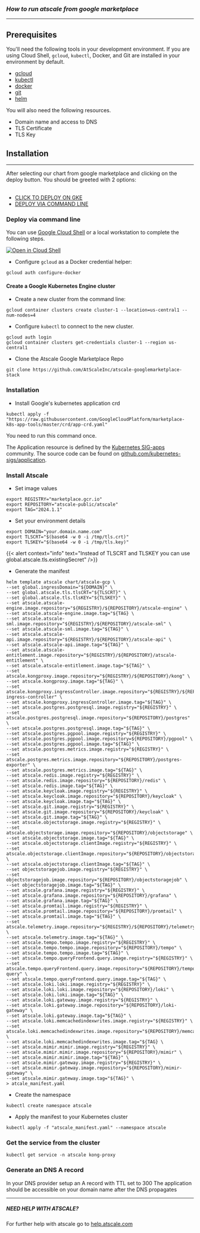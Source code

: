 ### *How to run atscale from google marketplace*

---
## Prerequisites
You'll need the following tools in your development environment. If you are
using Cloud Shell, `gcloud`, `kubectl`, Docker, and Git are installed in your
environment by default.

- [gcloud](https://cloud.google.com/sdk/gcloud/)
- [kubectl](https://kubernetes.io/docs/reference/kubectl/overview/)
- [docker](https://docs.docker.com/install/)
- [git](https://git-scm.com/book/en/v2/Getting-Started-Installing-Git)
- [helm](https://helm.sh/)


You will also need the following resources.
- Domain name and access to DNS
- TLS Certificate
- TLS Key

## Installation
---
After selecting our chart from google marketplace and clicking on the deploy button.
You should be greeted with 2 options: <br> <br>
- [CLICK TO DEPLOY ON GKE](/docs/google-marketplace/click-to-deploy-on-gke)
- [DEPLOY VIA COMMAND LINE](#deploy-via-command-line)
### Deploy via command line

You can use [Google Cloud Shell](https://cloud.google.com/shell/) or a local
workstation to complete the following steps.

[![Open in Cloud Shell](http://gstatic.com/cloudssh/images/open-btn.svg)](https://console.cloud.google.com/cloudshell/editor?cloudshell_git_repo=https://github.com/AtScaleInc/atscale-googlemarketplace-stack&cloudshell_working_dir=/)

- Configure `gcloud` as a Docker credential helper:
```shell
gcloud auth configure-docker
```
#### Create a Google Kubernetes Engine cluster

- Create a new cluster from the command line:
```shell
gcloud container clusters create cluster-1 --location=us-central1 --num-nodes=4
```

- Configure `kubectl` to connect to the new cluster.
```shell
gcloud auth login
gcloud container clusters get-credentials cluster-1 --region us-central1
```

- Clone the Atscale Google Marketplace Repo
```shell
git clone https://github.com/AtScaleInc/atscale-googlemarketplace-stack
```

### Installation
- Install Google's kubernetes application crd
```shell
kubectl apply -f "https://raw.githubusercontent.com/GoogleCloudPlatform/marketplace-k8s-app-tools/master/crd/app-crd.yaml"
```
You need to run this command once.

The Application resource is defined by the
[Kubernetes SIG-apps](https://github.com/kubernetes/community/tree/master/sig-apps)
community. The source code can be found on
[github.com/kubernetes-sigs/application](https://github.com/kubernetes-sigs/application).

### Install Atscale
- Set image values
```shell
export REGISTRY="marketplace.gcr.io"
export REPOSITORY="atscale-public/atscale"
export TAG="2024.1.1"
```

- Set your environment details
```shell
export DOMAIN="your.domain.name.com"
export TLSCRT="$(base64 -w 0 -i /tmp/tls.crt)"
export TLSKEY="$(base64 -w 0 -i /tmp/tls.key)"
```

{{< alert context="info" text="Instead of TLSCRT and TLSKEY you can use global.atscale.tls.existingSecret" />}}

- Generate the manifest
```shell
helm template atscale chart/atscale-gcp \
--set global.ingressDomain="${DOMAIN}" \
--set global.atscale.tls.tlsCRT="${TLSCRT}" \
--set global.atscale.tls.tlsKEY="${TLSKEY}" \
--set atscale.atscale-engine.image.repository="${REGISTRY}/${REPOSITORY}/atscale-engine" \
--set atscale.atscale-engine.image.tag="${TAG} \
--set atscale.atscale-sml.image.repository="${REGISTRY}/${REPOSITORY}/atscale-sml" \
--set atscale.atscale-sml.image.tag="${TAG}" \
--set atscale.atscale-api.image.repository="${REGISTRY}/${REPOSITORY}/atscale-api" \
--set atscale.atscale-api.image.tag="${TAG}" \
--set atscale.atscale-entitlement.image.repository="${REGISTRY}/${REPOSITORY}/atscale-entitlement" \
--set atscale.atscale-entitlement.image.tag="${TAG}" \
--set atscale.kongproxy.image.repository="${REGISTRY}/${REPOSITORY}/kong" \
--set atscale.kongproxy.image.tag="${TAG}" \
--set atscale.kongproxy.ingressController.image.repository="${REGISTRY}/${REPOSITORY}/kong-ingress-controller" \
--set atscale.kongproxy.ingressController.image.tag="${TAG}" \
--set atscale.postgres.postgresql.image.registry="${REGISTRY}" \
--set atscale.postgres.postgresql.image.repository="${REPOSITORY}/postgres" \
--set atscale.postgres.postgresql.image.tag="${TAG}" \
--set atscale.postgres.pgpool.image.registry="${REGISTRY}" \
--set atscale.postgres.pgpool.image.repository=${REPOSITORY}/pgpool" \
--set atscale.postgres.pgpool.image.tag="${TAG}" \
--set atscale.postgres.metrics.image.registry="${REGISTRY}" \
--set atscale.postgres.metrics.image.repository="${REPOSITORY}/postgres-exporter" \
--set atscale.postgres.metrics.image.tag="${TAG}" \
--set atscale.redis.image.registry="${REGISTRY}" \
--set atscale.redis.image.repository="${REPOSITORY}/redis" \
--set atscale.redis.image.tag="${TAG}" \
--set atscale.keycloak.image.registry="${REGISTRY}" \
--set atscale.keycloak.image.repository="${REPOSITORY}/keycloak" \
--set atscale.keycloak.image.tag="${TAG}" \
--set atscale.git.image.registry="${REGISTRY}" \
--set atscale.git.image.repository="${REPOSITORY}/keycloak" \
--set atscale.git.image.tag="${TAG}" \
--set atscale.objectstorage.image.registry="${REGISTRY}" \
--set atscale.objectstorage.image.repository="${REPOSITORY}/objectstorage" \
--set atscale.objectstorage.image.tag="${TAG}" \
--set atscale.objectstorage.clientImage.registry="${REGISTRY}" \
--set atscale.objectstorage.clientImage.repository="${REPOSITORY}/objectstorageclient" \
--set atscale.objectstorage.clientImage.tag="${TAG}" \
--set objectstoragejob.image.registry="${REGISTRY}" \
--set objectstoragejob.image.repository="${REPOSITORY}/objectstoragejob" \
--set objectstoragejob.image.tag="${TAG}" \
--set atscale.grafana.image.registry="${REGISTRY}" \
--set atscale.grafana.image.repository="${REPOSITORY}/grafana" \
--set atscale.grafana.image.tag="${TAG}" \
--set atscale.promtail.image.registry="${REGISTRY}" \
--set atscale.promtail.image.repository="${REPOSITORY}/promtail" \
--set atscale.promtail.image.tag="${TAG}" \
--set atscale.telemetry.image.repository="${REGISTRY}/${REPOSITORY}/telemetry" \
--set atscale.telemetry.image.tag="${TAG}" \
--set atscale.tempo.tempo.image.registry="${REGISTRY}" \
--set atscale.tempo.tempo.image.repository="${REPOSITORY}/tempo" \
--set atscale.tempo.tempo.image.tag="${TAG}" \
--set atscale.tempo.queryFrontend.query.image.registry="${REGISTRY}" \
--set atscale.tempo.queryFrontend.query.image.repository="${REPOSITORY}/tempo-query" \
--set atscale.tempo.queryFrontend.query.image.tag="${TAG}" \
--set atscale.loki.loki.image.registry="${REGISTRY}" \
--set atscale.loki.loki.image.repository="${REPOSITORY}/loki" \
--set atscale.loki.loki.image.tag="${TAG}" \
--set atscale.loki.gateway.image.registry="${REGISTRY}" \
--set atscale.loki.gateway.image.repository="${REPOSITORY}/loki-gateway" \
--set atscale.loki.gateway.image.tag="${TAG}" \
--set atscale.loki.memcachedindexwrites.image.registry="${REGISTRY}" \
--set atscale.loki.memcachedindexwrites.image.repository="${REPOSITORY}/memcached" \
--set atscale.loki.memcachedindexwrites.image.tag="${TAG} \
--set atscale.mimir.mimir.image.registry="${REGISTRY}" \
--set atscale.mimir.mimir.image.repository="${REPOSITORY}/mimir" \
--set atscale.mimir.mimir.image.tag="${TAG}" \
--set atscale.mimir.gateway.image.registry="${REGISTRY}" \
--set atscale.mimir.gateway.image.repository="${REPOSITORY}/mimir-gateway" \
--set atscale.mimir.gateway.image.tag="${TAG}" \
> atcale_manifest.yaml
```
- Create the namespace
```shell
kubectl create namespace atscale
```
- Apply the manifest to your Kubernetes cluster
```shell
kubectl apply -f "atscale_manifest.yaml" --namespace atscale
```
### Get the service from the cluster
```shell
kubectl get service -n atscale kong-proxy
```
### Generate an DNS A record
In your DNS provider setup an A record with TTL set to 300
The application should be accessible on your domain name after the DNS propagates

---
##### NEED HELP WITH ATSCALE?
For further help with atscale go to [help.atscale.com](https://help.atscale.com)

